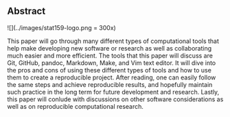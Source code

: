 Abstract
-----------

![](../images/stat159-logo.png = 300x)

This paper will go through many different types of computational tools that help make developing new software or research as well as collaborating much easier and more efficient. The tools that this paper will discuss are Git, GitHub, pandoc, Markdown, Make, and Vim text editor. It will dive into the pros and cons of using these different types of tools and how to use them to create a reproducible project. After reading, one can easily follow the same steps and achieve reproducible results, and hopefully maintain such practice in the long term for future development and research. Lastly, this paper will conlude with discussions on other software considerations as well as on reproducible computational research.
